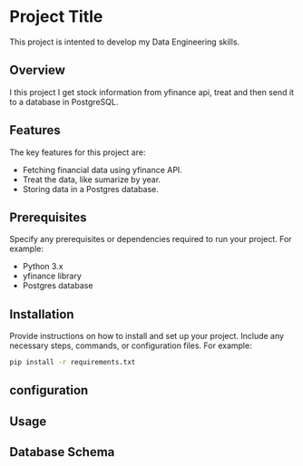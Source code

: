 # Project Title

This project is intented to develop my Data Engineering skills.

## Overview

I this project I get stock information from yfinance api, treat and then send it to a database in PostgreSQL.

## Features

The key features for this project are:
- Fetching financial data using yfinance API.
- Treat the data, like sumarize by year.
- Storing data in a Postgres database.

## Prerequisites

Specify any prerequisites or dependencies required to run your project. For example:
- Python 3.x
- yfinance library
- Postgres database

## Installation

Provide instructions on how to install and set up your project. Include any necessary steps, commands, or configuration files. For example:
```bash
pip install -r requirements.txt
``````

## configuration

## Usage

## Database Schema


